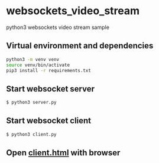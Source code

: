 # websockets_video_stream
python3 websockets video stream sample

## Virtual environment and dependencies
```bash
python3 -m venv venv
source venv/bin/activate 
pip3 install -r requirements.txt
```

## Start websocket server
```bash
$ python3 server.py
```
## Start websocket client
```bash
$ python3 client.py
```

## Open [client.html](client.html) with browser
